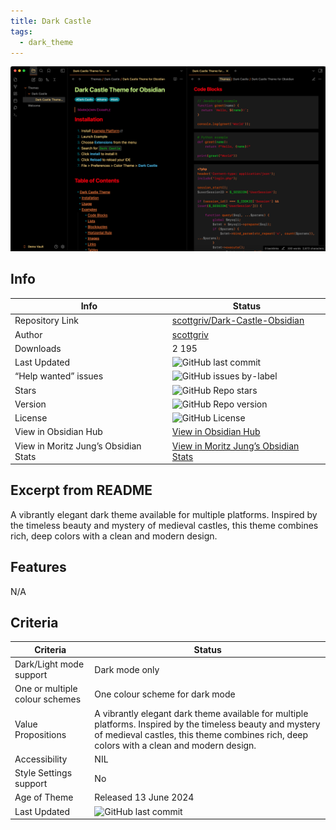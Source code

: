 ```yaml
---
title: Dark Castle
tags:
  - dark_theme
---
```


![Dark Castle Theme Screenshot](https://raw.githubusercontent.com/scottgriv/Dark-Castle-Obsidian/refs/heads/main/screenshot.png)

## Info

|Info|Status|
|---|---|
|Repository Link|[scottgriv/Dark-Castle-Obsidian](https://github.com/scottgriv/Dark-Castle-Obsidian/)|
|Author|[scottgriv](https://github.com/scottgriv)|
|Downloads|2 195|
|Last Updated|![GitHub last commit](https://img.shields.io/github/last-commit/scottgriv/Dark-Castle-Obsidian?color=573E7A&amp;label=last%20update&amp;logo=github&amp;style=for-the-badge)|
|“Help wanted” issues|![GitHub issues by-label](https://img.shields.io/github/issues/scottgriv/Dark-Castle-Obsidian/help%20wanted?color=573E7A&amp;logo=github&amp;style=for-the-badge)|
|Stars|![GitHub Repo stars](https://img.shields.io/github/stars/scottgriv/Dark-Castle-Obsidian?color=573E7A&amp;logo=github&amp;style=for-the-badge)|
|Version|![GitHub Repo version](https://img.shields.io/github/v/release/scottgriv/Dark-Castle-Obsidian?color=573E7A&amp;logo=github&amp;style=for-the-badge&sort=semver)|
|License|![GitHub License](https://img.shields.io/github/license/scottgriv/Dark-Castle-Obsidian?style=for-the-badge)|
|View in Obsidian Hub|[View in Obsidian Hub](https://publish.obsidian.md/hub/02+-+Community+Expansions/02.05+All+Community+Expansions/Themes/Dark+Castle)|
|View in Moritz Jung’s Obsidian Stats|[View in Moritz Jung’s Obsidian Stats](https://www.moritzjung.dev/obsidian-stats/themes/dark-castle/)|

## Excerpt from README

A vibrantly elegant dark theme available for multiple platforms. Inspired by the timeless beauty and mystery of medieval castles, this theme combines rich, deep colors with a clean and modern design.

## Features

N/A

## Criteria

|Criteria|Status|
|---|---|
|Dark/Light mode support|Dark mode only|
|One or multiple colour schemes|One colour scheme for dark mode|
|Value Propositions|A vibrantly elegant dark theme available for multiple platforms. Inspired by the timeless beauty and mystery of medieval castles, this theme combines rich, deep colors with a clean and modern design.|
|Accessibility|NIL|
|Style Settings support|No|
|Age of Theme|Released 13 June 2024|
|Last Updated|![GitHub last commit](https://img.shields.io/github/last-commit/scottgriv/Dark-Castle-Obsidian?color=573E7A&amp;label=last%20update&amp;logo=github&amp;style=for-the-badge)|

